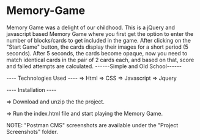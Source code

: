 # Memory-Game
Memory Game was a delight of our childhood.
This is a jQuery and javascript based Memory Game where you first get the option to enter the number of blocks/cards to get included in the game.
After clicking on the "Start Game" button, the cards display their images for a short period (5 seconds).
After 5 seconds, the cards become opaque, now you need to match identical cards in the pair of 2 cards each, and based on that, score and failed attempts are calculated.
------Simple and Old School------

---- Technologies Used ----
=> Html
=> CSS
=> Javascript
=> Jquery


---- Installation ----

=> Download and unzip the the project.

=> Run the index.html file and start playing the Memory Game.


NOTE: "Postman CMS" screenshots are available under the "Project Screenshots" folder.
